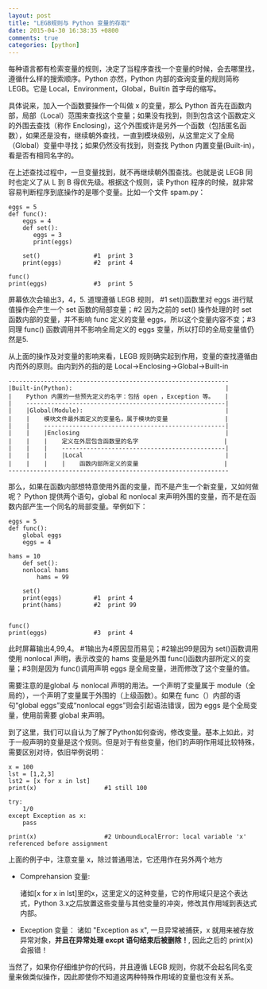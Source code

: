 ```yaml
---
layout: post
title: "LEGB规则与 Python 变量的存取"
date: 2015-04-30 16:38:35 +0800
comments: true
categories: [python] 
---
```


每种语言都有检索变量的规则，决定了当程序查找一个变量的时候，会去哪里找，遵循什么样的搜索顺序。Python 亦然，Python 内部的查询变量的规则简称 LEGB。它是 Local，Environment，Global，Builtin 首字母的缩写。

具体说来，加入一个函数要操作一个叫做 x 的变量，那么 Python 首先在函数内部，局部（Local）范围来查找这个变量；如果没有找到，则到包含这个函数定义的外围去查找（称作 Enclosing)，这个外围或许是另外一个函数（包括匿名函数），如果还是没有，继续朝外查找，一直到模块级别，从这里定义了全局（Global）变量中寻找；如果仍然没有找到，则查找 Python 内置变量(Built-in)，看是否有相同名字的。

在上述查找过程中，一旦变量找到，就不再继续朝外围查找。也就是说 LEGB 同时也定义了从 L 到 B 得优先级。根据这个规则，读 Python 程序的时候，就非常容易判断程序到底操作的是哪个变量。比如一个文件 spam.py：

    eggs = 5
    def func():
        eggs = 4
        def set():
           eggs = 3
           print(eggs)
      
        set()               #1  print 3
        print(eggs)         #2  print 4

    func()
    print(eggs)             #3  print 5



屏幕依次会输出3，4，5.  道理遵循 LEGB 规则，  #1 set()函数里对 eggs 进行赋值操作会产生一个 set 函数的局部变量；#2 因为之前的 set() 操作处理的时 set 函数内部的变量，并不影响 func 定义的变量 eggs，所以这个变量内容不变；#3 同理 func() 函数调用并不影响全局定义的 eggs 变量，所以打印的全局变量值仍然是5.

从上面的操作及对变量的影响来看，LEGB 规则确实起到作用，变量的查找遵循由内而外的原则。由内到外的指的是 Local->Enclosing->Global->Built-in

    --------------------------------------------------------------
    |Built-in(Python):                                           |
    |    Python 内置的一些预先定义的名字：包括 open ，Exception 等。   |
    |    --------------------------------------------------------|
    |    |Global(Module):                                        |
    |    |    模块文件最外面定义的变量名，属于模块的变量                | 
    |    |    ---------------------------------------------------|
    |    |    |Enclosing                                         |
    |    |    |    定义在外层包含函数里的名字                        |
    |    |    |    ----------------------------------------------|
    |    |    |    |Local                                        |
    |    |    |    |    函数内部所定义的变量                        |
    --------------------------------------------------------------
 
那么，如果在函数内部想特意使用外面的变量，而不是产生一个新变量，又如何做呢？ Python 提供两个语句，global 和 nonlocal 来声明外围的变量，而不是在函数内部产生一个同名的局部变量。举例如下：

    eggs = 5
    def func():
    	global eggs
        eggs = 4

	hams = 10
        def set():
	    nonlocal hams
            hams = 99
      
        set()               
        print(eggs)         #1  print 4
        print(hams)         #2  print 99


    func()
    print(eggs)             #3  print 4


此时屏幕输出4,99,4。 #1输出为4原因显而易见；#2输出99是因为 set()函数调用使用 nonlocal 声明，表示改变的 hams 变量是外围 func()函数内部所定义的变量；#3则是因为 func()调用声明 eggs 是全局变量，进而修改了这个变量的值。

需要注意的是global 与 nonlocal 声明的用法。一个声明了变量属于 module（全局的），一个声明了变量属于外围的（上级函数）。如果在 func（）内部的语句“global eggs”变成“nonlocal eggs”则会引起语法错误，因为 eggs 是个全局变量，使用前需要 global 来声明。

到了这里，我们可以自认为了解了Python如何查询，修改变量。基本上如此，对于一般声明的变量是这个规则。但是对于有些变量，他们的声明作用域比较特殊，需要区别对待，依旧举例说明：


    x = 100
    lst = [1,2,3]
    lst2 = [x for x in lst]
    print(x)                   #1 still 100

    try:
        1/0
    except Exception as x:
        pass

    print(x)                   #2 UnboundLocalError: local variable 'x' referenced before assignment


上面的例子中，注意变量 x，除过普通用法，它还用作在另外两个地方

* Comprehansion 变量:
  
  诸如[x for x in lst]里的x，这里定义的这种变量，它的作用域只是这个表达式，Python 3.x之后放置这些变量与其他变量的冲突，修改其作用域到表达式内部。

* Exception 变量： 诸如 "Exception as x", 一旦异常被捕获，x 就用来被存放异常对象，**并且在异常处理 excpt 语句结束后被删除！**, 因此之后的 print(x)会报错！


当然了，如果你仔细维护你的代码，并且遵循 LEGB 规则，你就不会起名同名变量来做类似操作，因此即使你不知道这两种特殊作用域的变量也没有关系。